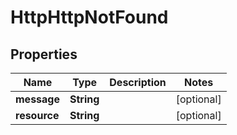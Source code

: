 

# HttpHttpNotFound


## Properties

| Name | Type | Description | Notes |
|------------ | ------------- | ------------- | -------------|
|**message** | **String** |  |  [optional] |
|**resource** | **String** |  |  [optional] |



